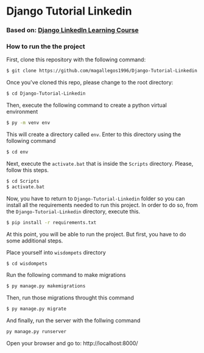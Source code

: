 # Django Tutorial Linkedin
### Based on: [Django LinkedIn Learning Course](https://www.linkedin.com/learning/learning-django-2/rapidly-create-web-applications)
 
 ### How to run the the project
 
 First, clone this repository with the following command:
 ```sh
$ git clone https://github.com/magallegos1996/Django-Tutorial-Linkedin.git
```
Once you've cloned this repo, please change to the root directory:
 ```sh
$ cd Django-Tutorial-Linkedin
```
Then, execute the following command to create a python virtual environment
 ```sh
$ py -m venv env
```
This will create a directory called  ```env```. Enter to this directory using the following command
 ```sh
$ cd env
```
Next, execute the  ```activate.bat``` that is inside the ```Scripts``` directory. Please, follow this steps.
 ```sh
$ cd Scripts
$ activate.bat
```
Now, you have to return to ```Django-Tutorial-Linkedin``` folder so you can install all the requirements needed to run this project. In order to do so, from the ```Django-Tutorial-Linkedin``` directory, execute this.
 ```sh
$ pip install -r requirements.txt
```
At this point, you will be able to run the project. But first, you have to do some additional steps. 

Place yourself into ```wisdompets``` directory
 ```sh
$ cd wisdompets
```
Run the following command to make migrations
 ```sh
$ py manage.py makemigrations
```
Then, run those migrations throught this command
```sh
$ py manage.py migrate
```
And finally, run the server with the follwing command
 ```sh
py manage.py runserver
```
Open your browser and go to: http://localhost:8000/
